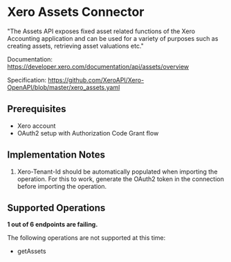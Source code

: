 # Xero Assets Connector
"The Assets API exposes fixed asset related functions of the Xero Accounting application and can be used for a variety of purposes such as creating assets, retrieving asset valuations etc."

Documentation: https://developer.xero.com/documentation/api/assets/overview

Specification: https://github.com/XeroAPI/Xero-OpenAPI/blob/master/xero_assets.yaml

## Prerequisites

+ Xero account
+ OAuth2 setup with Authorization Code Grant flow

## Implementation Notes
1. Xero-Tenant-Id should be automatically populated when importing the operation. For this to work, generate the OAuth2 token in the connection before importing the operation.

## Supported Operations
**1 out of 6 endpoints are failing.**

The following operations are not supported at this time:
* getAssets